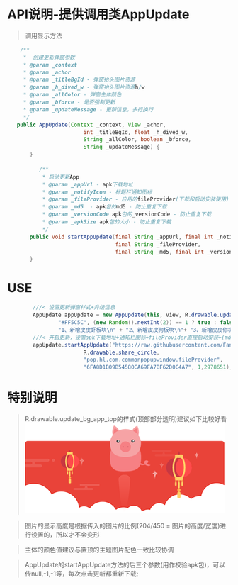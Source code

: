 # API说明-提供调用类AppUpdate
>调用显示方法
```Java
    /**
     *  创建更新弹窗参数
     * @param _context
     * @param _achor
     * @param _titleBgId - 弹窗抬头图片资源
     * @param _h_dived_w - 弹窗抬头图片资源h/w
     * @param _allColor - 弹窗主体颜色
     * @param _bforce - 是否强制更新
     * @param _updateMessage - 更新信息，多行换行
     */
   public AppUpdate(Context _context, View _achor,
                        int _titleBgId, float _h_dived_w,
                        String _allColor, boolean _bforce,
                        String _updateMessage) {
       }
   
          /**
           * 启动更新App
           * @param _appUrl - apk下载地址
           * @param _notifyIcon - 标题栏通知图标
           * @param _fileProvider - 应用的fileProvider(下载和启动安装使用)
           * @param _md5  - apk包的md5 - 防止重复下载
           * @param _versionCode apk包的_versionCode - 防止重复下载
           * @param _apkSize apk包的大小 - 防止重复下载
           */
       public void startAppUpdate(final String _appUrl, final int _notifyIcon,
                                  final String _fileProvider,
                                  final String _md5, final int _versionCode, final long _apkSize) {
       }
```

# USE 
```Java
        ///< 设置更新弹窗样式+升级信息
        AppUpdate appUpdate = new AppUpdate(this, view, R.drawable.update_bg_app_top, 204.0f/450.0f,
                "#FF5C5C", (new Random().nextInt(2)) == 1 ? true : false,
                "1、新增皮皮虾板块\n" + "2、新增皮皮狗板块\n"+ "3、新增皮皮你板块");
        ///< 开启更新，设置apk下载地址+通知栏图标+fileProvider直接启动安装+(md5、versionCode、apk大小)进行已经下载安装包的校验，防止重复下载
        appUpdate.startAppUpdate("https://raw.githubusercontent.com/FanChael/CommonPopupWindow/master/doc/app-debug.apk",
                        R.drawable.share_circle,
                        "pop.hl.com.commonpopupwindow.fileProvider",
                        "6FA8D1B09B54580CA69FA7BF62D0C4A7", 1,2978651);
```

# 特别说明
> R.drawable.update_bg_app_top的样式(顶部部分透明)建议如下比较好看 
![方位展示](https://github.com/FanChael/CommonPopupWindow/blob/master/doc/update_bg_app_top.png)  
 
> 图片的显示高度是根据传入的图片的比例(204/450 = 图片的高度/宽度)进行设置的，所以才不会变形  

> 主体的颜色值建议与置顶的主题图片配色一致比较协调  

> AppUpdate的startAppUpdate方法的后三个参数(用作校验apk包)，可以传null,-1,-1等，每次点击更新都重新下载;